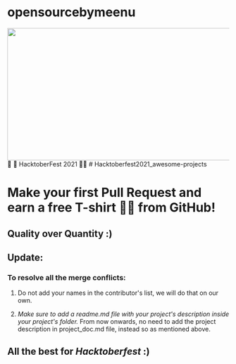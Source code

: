 # opensourcebymeenu

<img src="https://hacktoberfest.digitalocean.com/_nuxt/img/logo-hacktoberfest-full.f42e3b1.svg" width="700" height="300" style="width: 700px; height: 300px;">
🎃 🎯 HacktoberFest 2021 🎃🎯
# Hacktoberfest2021_awesome-projects
<h1>Make your first Pull Request and earn a free T-shirt 👕👕 from GitHub! </h1>

## Quality over Quantity :)

## Update:

### To resolve all the merge conflicts:
1. Do not add your names in the contributor's list, we will do that on our own.

2. *Make sure to add a readme.md file with your project's description inside your project's folder.*
From now onwards, no need to add the project description in project_doc.md file, instead so as mentioned above.


## All the best for *Hacktoberfest* :)
